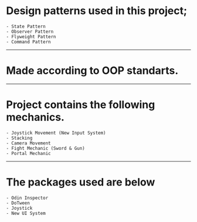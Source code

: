 #  Design patterns used in this project;
    - State Pattern
    - Observer Pattern
    - Flyweight Pattern
    - Command Pattern
    
-----------------------------------------------------------

#  Made according to OOP standarts.

------------------------------------------------------------


#  Project contains the following mechanics.
    - Joystick Movement (New Input System)
    - Stacking
    - Camera Movement
    - Fight Mechanic (Sword & Gun)
    - Portal Mechanic
    
------------------------------------------------------------

# The packages used are below
    - Odin Inspector
    - DoTween
    - Joystick
    - New UI System
